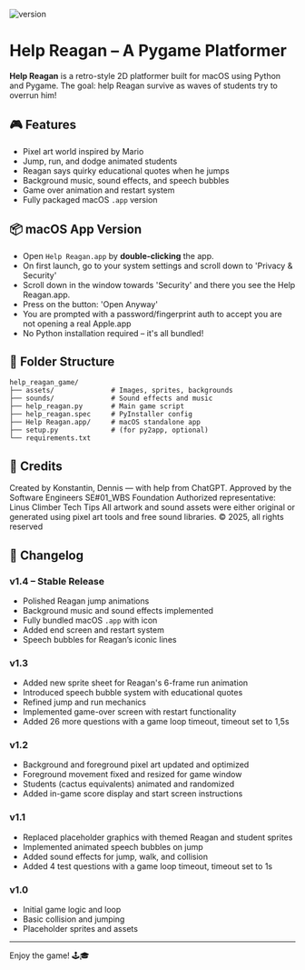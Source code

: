 ![version](https://img.shields.io/badge/version-1.4-blue.svg)

# Help Reagan – A Pygame Platformer

**Help Reagan** is a retro-style 2D platformer built for macOS using Python and Pygame. The goal: help Reagan survive as waves of students try to overrun him!

## 🎮 Features
- Pixel art world inspired by Mario
- Jump, run, and dodge animated students
- Reagan says quirky educational quotes when he jumps
- Background music, sound effects, and speech bubbles
- Game over animation and restart system
- Fully packaged macOS `.app` version

## 📦 macOS App Version
- Open `Help Reagan.app` by **double-clicking** the app.
- On first launch, go to your system settings and scroll down to 'Privacy & Security'
- Scroll down in the window towards 'Security' and there you see the Help Reagan.app.
- Press on the button: 'Open Anyway'
- You are prompted with a password/fingerprint auth to accept you are not opening a real Apple.app
- No Python installation required – it's all bundled!

## 📁 Folder Structure
```
help_reagan_game/
├── assets/              # Images, sprites, backgrounds
├── sounds/              # Sound effects and music
├── help_reagan.py       # Main game script
├── help_reagan.spec     # PyInstaller config
├── Help Reagan.app/     # macOS standalone app
├── setup.py             # (for py2app, optional)
└── requirements.txt
```

## 🧙 Credits
Created by Konstantin, Dennis — with help from ChatGPT.
Approved by the Software Engineers SE#01_WBS Foundation
Authorized representative: Linus Climber Tech Tips
All artwork and sound assets were either original or generated using pixel art tools and free sound libraries.
© 2025, all rights reserved

## 📝 Changelog

### v1.4 – Stable Release
- Polished Reagan jump animations
- Background music and sound effects implemented
- Fully bundled macOS `.app` with icon
- Added end screen and restart system
- Speech bubbles for Reagan’s iconic lines

### v1.3
- Added new sprite sheet for Reagan's 6-frame run animation
- Introduced speech bubble system with educational quotes
- Refined jump and run mechanics
- Implemented game-over screen with restart functionality
- Added 26 more questions with a game loop timeout, timeout set to 1,5s

### v1.2
- Background and foreground pixel art updated and optimized
- Foreground movement fixed and resized for game window
- Students (cactus equivalents) animated and randomized
- Added in-game score display and start screen instructions

### v1.1
- Replaced placeholder graphics with themed Reagan and student sprites
- Implemented animated speech bubbles on jump
- Added sound effects for jump, walk, and collision
- Added 4 test questions with a game loop timeout, timeout set to 1s

### v1.0
- Initial game logic and loop
- Basic collision and jumping
- Placeholder sprites and assets

---

Enjoy the game! 🕹️🎓
